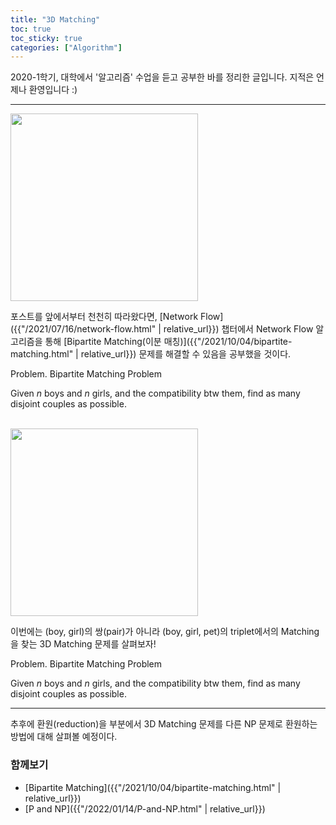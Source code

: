 ```yaml
---
title: "3D Matching"
toc: true
toc_sticky: true
categories: ["Algorithm"]
---
```




2020-1학기, 대학에서 '알고리즘' 수업을 듣고 공부한 바를 정리한 글입니다. 지적은 언제나 환영입니다 :)

<hr/>

<div class="img-wrapper">
  <img src="{{ "/images/algorithm/bipartite-matching-1.png" | relative_url }}" width="300px">
</div>

포스트를 앞에서부터 천천히 따라왔다면, [Network Flow]({{"/2021/07/16/network-flow.html" | relative_url}}) 챕터에서 Network Flow 알고리즘을 통해 [Bipartite Matching(이분 매칭)]({{"/2021/10/04/bipartite-matching.html" | relative_url}}) 문제를 해결할 수 있음을 공부했을 것이다.

<div class="notice" markdown="1">

<span class="statement-title">Problem.</span> Bipartite Matching Problem<br>

Given $n$ boys and $n$ girls, and the compatibility btw them, find as many disjoint couples as possible.

</div>

<br/>

<div class="img-wrapper">
  <img src="{{ "/images/algorithm/3d-matching-1.png" | relative_url }}" width="300px">
</div>

이번에는 (boy, girl)의 쌍(pair)가 아니라 (boy, girl, pet)의 triplet에서의 Matching을 찾는 3D Matching 문제를 살펴보자!

<div class="notice" markdown="1">

<span class="statement-title">Problem.</span> Bipartite Matching Problem<br>

Given $n$ boys and $n$ girls, and the compatibility btw them, find as many disjoint couples as possible.

</div>

<hr/>

추후에 환원(reduction)을 부분에서 3D Matching 문제를 다른 NP 문제로 환원하는 방법에 대해 살펴볼 예정이다.

### 함께보기

- [Bipartite Matching]({{"/2021/10/04/bipartite-matching.html" | relative_url}})
- [P and NP]({{"/2022/01/14/P-and-NP.html" | relative_url}})

